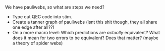 We have pauliwebs, so what are steps we need?
- Type out QEC code into stim.
- Create a tanner graph of pauliwebs (isnt this shit though, they all share one edge after all??)
- On a more macro level: Which predictions are *actually* equivalent? What does it mean for two errors to be equivalent? Does that matter? (maybe a theory of spider webs)